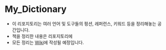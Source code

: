 # My_Dictionary

 - 이 리포지토리는 여러 언어 및 도구들의 펑션, 레퍼런스, 키워드 등을 정리해놓는 공간입니다.
 - 책을 정리한 내용은 리포지토리에
 - 모든 정리는 [Wiki](https://github.com/seonhjeo/My_Dictionary/wiki)에 작성될 예정입니다.
